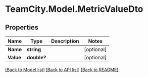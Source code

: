 # TeamCity.Model.MetricValueDto
## Properties

Name | Type | Description | Notes
------------ | ------------- | ------------- | -------------
**Name** | **string** |  | [optional] 
**Value** | **double?** |  | [optional] 

[[Back to Model list]](../README.md#documentation-for-models) [[Back to API list]](../README.md#documentation-for-api-endpoints) [[Back to README]](../README.md)

